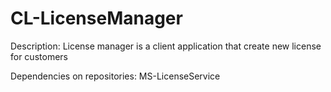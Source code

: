 # CL-LicenseManager
Description:
License manager is a client application that create new license for customers 

Dependencies on repositories:
MS-LicenseService
